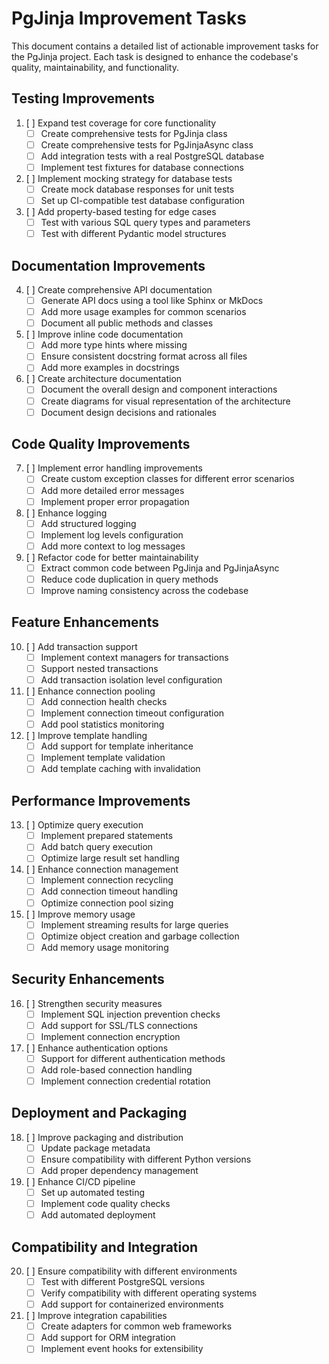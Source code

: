 # PgJinja Improvement Tasks

This document contains a detailed list of actionable improvement tasks for the PgJinja project. Each task is designed to enhance the codebase's quality, maintainability, and functionality.

## Testing Improvements

1. [ ] Expand test coverage for core functionality
   - [ ] Create comprehensive tests for PgJinja class
   - [ ] Create comprehensive tests for PgJinjaAsync class
   - [ ] Add integration tests with a real PostgreSQL database
   - [ ] Implement test fixtures for database connections

2. [ ] Implement mocking strategy for database tests
   - [ ] Create mock database responses for unit tests
   - [ ] Set up CI-compatible test database configuration

3. [ ] Add property-based testing for edge cases
   - [ ] Test with various SQL query types and parameters
   - [ ] Test with different Pydantic model structures

## Documentation Improvements

4. [ ] Create comprehensive API documentation
   - [ ] Generate API docs using a tool like Sphinx or MkDocs
   - [ ] Add more usage examples for common scenarios
   - [ ] Document all public methods and classes

5. [ ] Improve inline code documentation
   - [ ] Add more type hints where missing
   - [ ] Ensure consistent docstring format across all files
   - [ ] Add more examples in docstrings

6. [ ] Create architecture documentation
   - [ ] Document the overall design and component interactions
   - [ ] Create diagrams for visual representation of the architecture
   - [ ] Document design decisions and rationales

## Code Quality Improvements

7. [ ] Implement error handling improvements
   - [ ] Create custom exception classes for different error scenarios
   - [ ] Add more detailed error messages
   - [ ] Implement proper error propagation

8. [ ] Enhance logging
   - [ ] Add structured logging
   - [ ] Implement log levels configuration
   - [ ] Add more context to log messages

9. [ ] Refactor code for better maintainability
   - [ ] Extract common code between PgJinja and PgJinjaAsync
   - [ ] Reduce code duplication in query methods
   - [ ] Improve naming consistency across the codebase

## Feature Enhancements

10. [ ] Add transaction support
    - [ ] Implement context managers for transactions
    - [ ] Support nested transactions
    - [ ] Add transaction isolation level configuration

11. [ ] Enhance connection pooling
    - [ ] Add connection health checks
    - [ ] Implement connection timeout configuration
    - [ ] Add pool statistics monitoring

12. [ ] Improve template handling
    - [ ] Add support for template inheritance
    - [ ] Implement template validation
    - [ ] Add template caching with invalidation

## Performance Improvements

13. [ ] Optimize query execution
    - [ ] Implement prepared statements
    - [ ] Add batch query execution
    - [ ] Optimize large result set handling

14. [ ] Enhance connection management
    - [ ] Implement connection recycling
    - [ ] Add connection timeout handling
    - [ ] Optimize connection pool sizing

15. [ ] Improve memory usage
    - [ ] Implement streaming results for large queries
    - [ ] Optimize object creation and garbage collection
    - [ ] Add memory usage monitoring

## Security Enhancements

16. [ ] Strengthen security measures
    - [ ] Implement SQL injection prevention checks
    - [ ] Add support for SSL/TLS connections
    - [ ] Implement connection encryption

17. [ ] Enhance authentication options
    - [ ] Support for different authentication methods
    - [ ] Add role-based connection handling
    - [ ] Implement connection credential rotation

## Deployment and Packaging

18. [ ] Improve packaging and distribution
    - [ ] Update package metadata
    - [ ] Ensure compatibility with different Python versions
    - [ ] Add proper dependency management

19. [ ] Enhance CI/CD pipeline
    - [ ] Set up automated testing
    - [ ] Implement code quality checks
    - [ ] Add automated deployment

## Compatibility and Integration

20. [ ] Ensure compatibility with different environments
    - [ ] Test with different PostgreSQL versions
    - [ ] Verify compatibility with different operating systems
    - [ ] Add support for containerized environments

21. [ ] Improve integration capabilities
    - [ ] Create adapters for common web frameworks
    - [ ] Add support for ORM integration
    - [ ] Implement event hooks for extensibility
